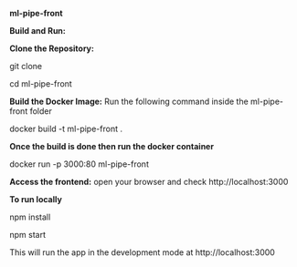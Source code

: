 **ml-pipe-front**

**Build and Run:**

**Clone the Repository:**

 git clone
 
 cd ml-pipe-front

**Build the Docker Image:**
Run the following command inside the ml-pipe-front folder

docker build -t ml-pipe-front .

**Once the build is done then run the docker container**

docker run -p 3000:80 ml-pipe-front


**Access the frontend:**
open your browser and check http://localhost:3000



**To run locally**

npm install 

npm start

This will run the app in the development mode at http://localhost:3000

